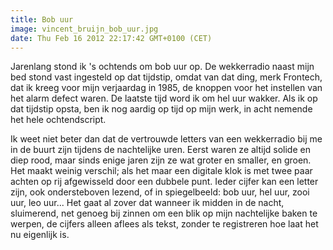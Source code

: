 ```yaml
---
title: Bob uur
image: vincent_bruijn_bob_uur.jpg
date: Thu Feb 16 2012 22:17:42 GMT+0100 (CET)
---
```


Jarenlang stond ik 's ochtends om bob uur op. De wekkerradio naast mijn bed stond vast ingesteld op dat tijdstip, omdat van dat ding, merk Frontech, dat ik kreeg voor mijn verjaardag in 1985, de knoppen voor het instellen van het alarm defect waren. De laatste tijd word ik om hel uur wakker. Als ik op dat tijdstip opsta, ben ik nog aardig op tijd op mijn werk, in acht nemende het hele ochtendscript.

Ik weet niet beter dan dat de vertrouwde letters van een wekkerradio bij me in de buurt zijn tijdens de nachtelijke uren. Eerst waren ze altijd solide en diep rood, maar sinds enige jaren zijn ze wat groter en smaller, en groen. Het maakt weinig verschil; als het maar een digitale klok is met twee paar achten op rij afgewisseld door een dubbele punt. Ieder cijfer kan een letter zijn, ook ondersteboven lezend, of in spiegelbeeld: bob uur, hel uur, zooi uur, leo uur... Het gaat al zover dat wanneer ik midden in de nacht, sluimerend, net genoeg bij zinnen om een blik op mijn nachtelijke baken te werpen, de cijfers alleen aflees als tekst, zonder te registreren hoe laat het nu eigenlijk is.

